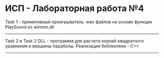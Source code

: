 # ИСП - Лабораторная работа №4

Task 1 - примитивный проигрыватель .wav файлов на основе функции PlaySound из winmm.dll
***
Task 2 и Task 2 DLL - программа для расчета корней квадратного уравнения и вершины параболы. Реализация библиотеки - C++
***
